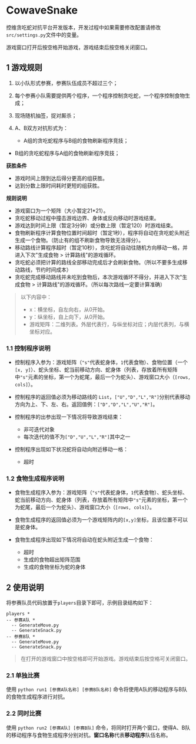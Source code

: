 # CowaveSnake

控维贪吃蛇对抗平台开发版本，开发过程中如果需要修改配置请修改`src/settings.py`文件中的变量。

游戏窗口打开后按空格开始游戏，游戏结束后按空格关闭窗口。

## 1 游戏规则

1. 以小队形式参赛，参赛队伍成员不超过三个；

2. 每个参赛小队需要提供两个程序，一个程序控制贪吃蛇，一个程序控制食物生成；

3. 现场随机抽签，捉对厮杀；

4. A、B双方对抗形式为：

   - A组的贪吃蛇程序与B组的食物刷新程序竞技；
- B组的贪吃蛇程序与A组的食物刷新程序竞技；

**获胜条件**

- 游戏时间上限到达后得分更高的组获胜。
- 达到分数上限时间耗时更短的组获胜。

**规则说明**

- 游戏窗口为一个矩阵（大小暂定21*21）。
- 贪吃蛇移动过程中撞击游戏边界、身体或反向移动时游戏结束。
- 游戏达到时间上限（暂定3分钟）或分数上限（暂定120）时游戏结束。
- 食物刷新程序计算食物位置时间超时（暂定1秒），程序将自动在贪吃蛇头附近生成一个食物。（防止有的组不刷新食物导致无法得分）。
- 移动路线计算程序超时（暂定10秒），贪吃蛇将自动往随机方向移动一格，并进入下次"生成食物 > 计算路线"的游戏循环。
- 贪吃蛇必须把计算的路线全部移动完成后才会刷新食物。（所以不要多生成移动路线，节约时间成本）
- 贪吃蛇完成移动路线并未吃到食物后，本次游戏循环不得分，并进入下次"生成食物 > 计算路线"的游戏循环。（所以每次路线一定要计算准确）

> 以下内容中：
>
> - x：横坐标，自左向右，从0开始。
> - y：纵坐标，自上向下，从0开始。
> - 游戏矩阵：二维列表。外层代表行，与纵坐标对应；内层代表列，与横坐标对应。

### 1.1 控制程序说明

- 控制程序入参为：游戏矩阵（`"s"`代表蛇身体，`1`代表食物）、食物位置（一个`[x, y]`）、蛇头坐标、蛇当前移动方向、蛇身体（列表，存放着所有矩阵中`"s"`元素的坐标，第一个为蛇尾，最后一个为蛇头）、游戏窗口大小（`[rows, cols]`）。

- 控制程序的返回值必须为移动路线的 `List`，`["U","D","L","R"]`分别代表移动方向为上、下、左、右。返回值例：`["D","D","L","U","R"]`。
- 控制程序的出参出现一下情况将导致游戏结束：
  - 非可迭代对象
  - 每次迭代的值不为`["D","U","L","R"]`其中之一
- 控制程序出现如下状况蛇将自动向附近移动一格：
  - 超时

### 1.2 食物生成程序说明

- 食物生成程序入参为：游戏矩阵（`"s"`代表蛇身体，`1`代表食物）、蛇头坐标、蛇当前移动方向、蛇身体（列表，存放着所有矩阵中`"s"`元素的坐标，第一个为蛇尾，最后一个为蛇头）、游戏窗口大小（`[rows, cols]`）。

- 食物生成程序的返回值必须为一个游戏矩阵内的`[x,y]`坐标，且该位置不可以是蛇身体。
- 食物生成程序出现如下情况将自动在蛇头附近生成一个食物：
  - 超时
  - 生成的食物超出矩阵范围
  - 生成的食物坐标为蛇的身体

## 2 使用说明

将参赛队员代码放置于`players`目录下即可，示例目录结构如下：

```
players *
-- 参赛A队 *
  -- GenerateMove.py
  -- GenerateSnack.py
-- 参赛B队 *
  -- GenerateMove.py
  -- GenerateSnack.py
```

> 在打开的游戏窗口中按空格即可开始游戏。游戏结束后按空格可关闭窗口。

### 2.1 单独比赛

使用 `python run1 [参赛A队名称] [参赛B队名称]` 命令将使用A队的移动程序与B队的食物生成程序进行对抗。

### 2.2 同时比赛

使用 `python run2 [参赛A队] [参赛B队]` 命令，将同时打开两个窗口，使得A、B队的移动程序与食物生成程序分别对抗。**窗口名称**代表**移动程序**队伍名称。
